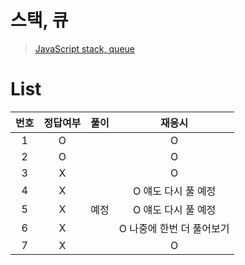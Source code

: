 # 스택, 큐
> [JavaScript stack, queue](../../../theory/stack%2Cqueue.md)

# List
|번호|정답여부|풀이|재응시|
|:---:|:---:|:---:|:---:|
|1|O||O|
|2|O||O|
|3|X||O|
|4|X||O 얘도 다시 풀 예정|
|5|X|예정|O 얘도 다시 풀 예정|
|6|X||O 나중에 한번 더 풀어보기|
|7|X||O|
  
